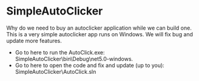 # SimpleAutoClicker
Why do we need to buy an autoclicker application while we can build one. This is a very simple autoclicker app runs on Windows. We will fix bug and update more features.

- Go to here to run the AutoClick.exe: SimpleAutoClicker\bin\Debug\net5.0-windows.
- Go to here to open the code and fix and update (up to you): SimpleAutoClicker\AutoClick.sln
